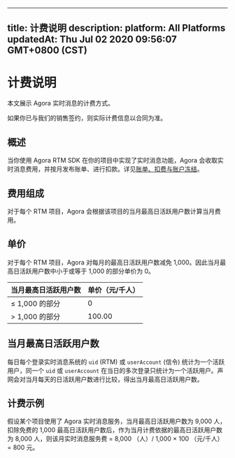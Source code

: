 
---
title: 计费说明
description: 
platform: All Platforms
updatedAt: Thu Jul 02 2020 09:56:07 GMT+0800 (CST)
---
# 计费说明
本文展示 Agora 实时消息的计费方式。

<p><div class="alert note">如果你已与我们的销售签约，则实际计费信息以合同为准。</div></p>

## 概述

当你使用 Agora RTM SDK 在你的项目中实现了实时消息功能，Agora 会收取实时消息费用，并按月发布账单、进行扣款。详见[账单、扣费与账户冻结](../../cn/faq/billing_account.md)。

## 费用组成

对于每个 RTM 项目，Agora 会根据该项目的当月最高日活跃用户数计算当月费用。

## 单价

<p><div class="alert note">对于每个 RTM 项目，Agora 对每月的最高日活跃用户数减免 1,000。因此当月最高日活跃用户数中小于或等于 1,000 的部分单价为 0。</div></p>

| 当月最高日活跃用户数    | 单价（元/千人） |
| :--------------- | :---------------------- |
| &le; 1,000  的部分       | 0                   |
| > 1,000 的部分  | 100.00                   |

## 当月最高日活跃用户数

每日每个登录实时消息系统的 `uid` (RTM) 或 `userAccount` (信令) 统计为一个活跃用户，同一个 `uid` 或 `userAccount` 在当日的多次登录只统计为一个活跃用户。声网会对当月每天的日活跃用户数进行比较，得出当月最高日活跃用户数。

## 计费示例

假设某个项目使用了 Agora 实时消息服务，当月最高日活跃用户数为 9,000 人，扣除免费的 1,000 最高日活跃用户数后，作为当月计费依据的最高日活跃用户数为 8,000 人，则该月实时消息服务费 = 8,000 （人）/ 1,000 &times; 100 （元/千人） = 800 元。
